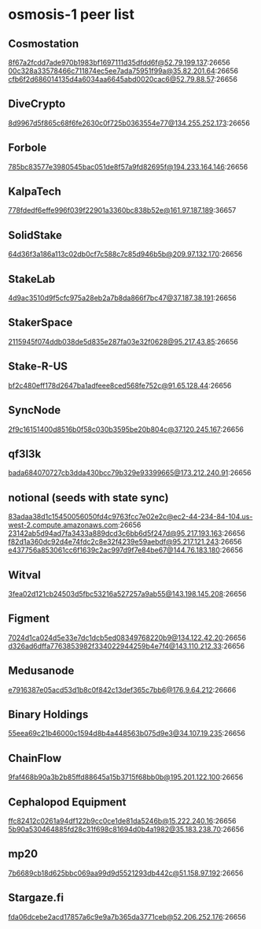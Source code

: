 # osmosis-1 peer list

## Cosmostation

8f67a2fcdd7ade970b1983bf1697111d35dfdd6f@52.79.199.137:26656
00c328a33578466c711874ec5ee7ada75951f99a@35.82.201.64:26656
cfb6f2d686014135d4a6034aa6645abd0020cac6@52.79.88.57:26656

## DiveCrypto
8d9967d5f865c68f6fe2630c0f725b0363554e77@134.255.252.173:26656

## Forbole
785bc83577e3980545bac051de8f57a9fd82695f@194.233.164.146:26656

## KalpaTech
778fdedf6effe996f039f22901a3360bc838b52e@161.97.187.189:36657

## SolidStake
64d36f3a186a113c02db0cf7c588c7c85d946b5b@209.97.132.170:26656

## StakeLab
4d9ac3510d9f5cfc975a28eb2a7b8da866f7bc47@37.187.38.191:26656

## StakerSpace
2115945f074ddb038de5d835e287fa03e32f0628@95.217.43.85:26656

## Stake-R-US
bf2c480eff178d2647ba1adfeee8ced568fe752c@91.65.128.44:26656

## SyncNode
2f9c16151400d8516b0f58c030b3595be20b804c@37.120.245.167:26656

## qf3l3k
bada684070727cb3dda430bcc79b329e93399665@173.212.240.91:26656

## notional (seeds with state sync)
83adaa38d1c15450056050fd4c9763fcc7e02e2c@ec2-44-234-84-104.us-west-2.compute.amazonaws.com:26656
23142ab5d94ad7fa3433a889dcd3c6bb6d5f247d@95.217.193.163:26656
f82d1a360dc92d4e74fdc2c8e32f4239e59aebdf@95.217.121.243:26656
e437756a853061cc6f1639c2ac997d9f7e84be67@144.76.183.180:26656

## Witval
3fea02d121cb24503d5fbc53216a527257a9ab55@143.198.145.208:26656


## Figment
7024d1ca024d5e33e7dc1dcb5ed08349768220b9@134.122.42.20:26656
d326ad6dffa7763853982f334022944259b4e7f4@143.110.212.33:26656

## Medusanode
e7916387e05acd53d1b8c0f842c13def365c7bb6@176.9.64.212:26666

## Binary Holdings
55eea69c21b46000c1594d8b4a448563b075d9e3@34.107.19.235:26656

## ChainFlow
9faf468b90a3b2b85ffd88645a15b3715f68bb0b@195.201.122.100:26656

## Cephalopod Equipment
ffc82412c0261a94df122b9cc0ce1de81da5246b@15.222.240.16:26656
5b90a530464885fd28c31f698c81694d0b4a1982@35.183.238.70:26656

## mp20
7b6689cb18d625bbc069aa99d9d5521293db442c@51.158.97.192:26656

## Stargaze.fi
fda06dcebe2acd17857a6c9e9a7b365da3771ceb@52.206.252.176:26656
